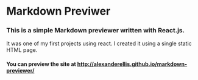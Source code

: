 # Markdown Previwer

### This is a simple Markdown previewer written with React.js.  
It was one of my first projects using react.  I created it using a single static HTML page.

#### You can preview the site at http://alexanderellis.github.io/markdown-previewer/
